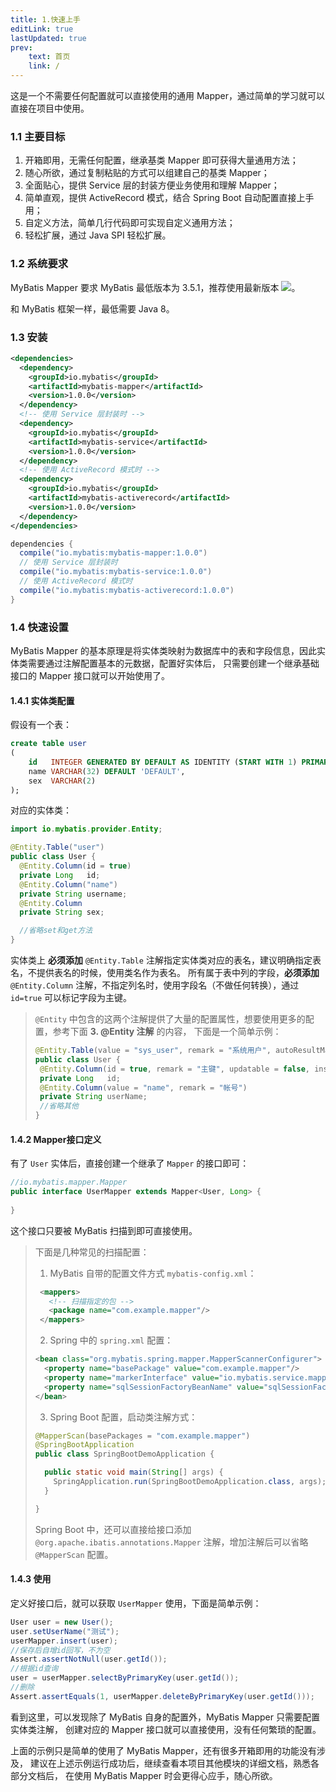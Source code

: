 ```yaml
---
title: 1.快速上手
editLink: true
lastUpdated: true
prev:
    text: 首页
    link: /
---
```


这是一个不需要任何配置就可以直接使用的通用 Mapper，通过简单的学习就可以直接在项目中使用。

### 1.1 主要目标

1. 开箱即用，无需任何配置，继承基类 Mapper 即可获得大量通用方法；
2. 随心所欲，通过复制粘贴的方式可以组建自己的基类 Mapper；
3. 全面贴心，提供 Service 层的封装方便业务使用和理解 Mapper；
4. 简单直观，提供 ActiveRecord 模式，结合 Spring Boot 自动配置直接上手用；
5. 自定义方法，简单几行代码即可实现自定义通用方法；
6. 轻松扩展，通过 Java SPI 轻松扩展。

### 1.2 系统要求

MyBatis Mapper 要求 MyBatis 最低版本为
3.5.1，推荐使用最新版本 <a href="https://maven-badges.herokuapp.com/maven-central/org.mybatis/mybatis"><img src="https://maven-badges.herokuapp.com/maven-central/org.mybatis/mybatis/badge.svg"/></a>。

和 MyBatis 框架一样，最低需要 Java 8。

### 1.3 安装

<CodeGroup>
<CodeGroupItem title="Maven" active>

```xml
<dependencies>
  <dependency>
    <groupId>io.mybatis</groupId>
    <artifactId>mybatis-mapper</artifactId>
    <version>1.0.0</version>
  </dependency>
  <!-- 使用 Service 层封装时 -->
  <dependency>
    <groupId>io.mybatis</groupId>
    <artifactId>mybatis-service</artifactId>
    <version>1.0.0</version>
  </dependency>
  <!-- 使用 ActiveRecord 模式时 -->
  <dependency>
    <groupId>io.mybatis</groupId>
    <artifactId>mybatis-activerecord</artifactId>
    <version>1.0.0</version>
  </dependency>
</dependencies>
```

</CodeGroupItem>
<CodeGroupItem title="Gradle">

```groovy
dependencies {
  compile("io.mybatis:mybatis-mapper:1.0.0")
  // 使用 Service 层封装时
  compile("io.mybatis:mybatis-service:1.0.0")
  // 使用 ActiveRecord 模式时
  compile("io.mybatis:mybatis-activerecord:1.0.0")
}
```

</CodeGroupItem>
</CodeGroup>

### 1.4 快速设置

MyBatis Mapper 的基本原理是将实体类映射为数据库中的表和字段信息，因此实体类需要通过注解配置基本的元数据，配置好实体后，
只需要创建一个继承基础接口的 Mapper 接口就可以开始使用了。

#### 1.4.1 实体类配置

假设有一个表：
```sql
create table user
(
    id   INTEGER GENERATED BY DEFAULT AS IDENTITY (START WITH 1) PRIMARY KEY,
    name VARCHAR(32) DEFAULT 'DEFAULT',
    sex  VARCHAR(2)
);
```
对应的实体类：
```java
import io.mybatis.provider.Entity;

@Entity.Table("user")
public class User {
  @Entity.Column(id = true)
  private Long   id;
  @Entity.Column("name")
  private String username;
  @Entity.Column
  private String sex;

  //省略set和get方法
}
```

实体类上 **必须添加** `@Entity.Table` 注解指定实体类对应的表名，建议明确指定表名，不提供表名的时候，使用类名作为表名。
所有属于表中列的字段，**必须添加** `@Entity.Column` 注解，不指定列名时，使用字段名（不做任何转换），通过 `id=true` 可以标记字段为主键。

>`@Entity` 中包含的这两个注解提供了大量的配置属性，想要使用更多的配置，参考下面 **3. @Entity 注解** 的内容，
>下面是一个简单示例：
>```java
>@Entity.Table(value = "sys_user", remark = "系统用户", autoResultMap = true)
>public class User {
>  @Entity.Column(id = true, remark = "主键", updatable = false, insertable = false)
>  private Long   id;
>  @Entity.Column(value = "name", remark = "帐号")
>  private String userName;
>  //省略其他
>}
>```

#### 1.4.2 Mapper接口定义

有了 `User` 实体后，直接创建一个继承了 `Mapper` 的接口即可：
```java
//io.mybatis.mapper.Mapper
public interface UserMapper extends Mapper<User, Long> {
  
}
```
这个接口只要被 MyBatis 扫描到即可直接使用。

> 下面是几种常见的扫描配置：
> 
> 1. MyBatis 自带的配置文件方式 `mybatis-config.xml`：
> ```xml
>  <mappers>
>    <!-- 扫描指定的包 -->
>    <package name="com.example.mapper"/>
>  </mappers>
> ```
> 
> 2. Spring 中的 `spring.xml` 配置：
> ```xml
> <bean class="org.mybatis.spring.mapper.MapperScannerConfigurer">
>   <property name="basePackage" value="com.example.mapper"/>
>   <property name="markerInterface" value="io.mybatis.service.mapper.RoleMarker"/>
>   <property name="sqlSessionFactoryBeanName" value="sqlSessionFactoryRole"/>
> </bean>
> ```
> 
> 3. Spring Boot 配置，启动类注解方式：
> ```java
> @MapperScan(basePackages = "com.example.mapper")
> @SpringBootApplication
> public class SpringBootDemoApplication {
> 
>   public static void main(String[] args) {
>     SpringApplication.run(SpringBootDemoApplication.class, args);
>   }
> 
> }
> ```
> Spring Boot 中，还可以直接给接口添加 `@org.apache.ibatis.annotations.Mapper` 注解，增加注解后可以省略 `@MapperScan` 配置。

#### 1.4.3 使用

定义好接口后，就可以获取 `UserMapper` 使用，下面是简单示例：
```java
User user = new User();
user.setUserName("测试");
userMapper.insert(user);
//保存后自增id回写，不为空
Assert.assertNotNull(user.getId());
//根据id查询
user = userMapper.selectByPrimaryKey(user.getId());
//删除
Assert.assertEquals(1, userMapper.deleteByPrimaryKey(user.getId()));
```

看到这里，可以发现除了 MyBatis 自身的配置外，MyBatis Mapper 只需要配置实体类注解，
创建对应的 Mapper 接口就可以直接使用，没有任何繁琐的配置。

上面的示例只是简单的使用了 MyBatis Mapper，还有很多开箱即用的功能没有涉及，
建议在上述示例运行成功后，继续查看本项目其他模块的详细文档，熟悉各部分文档后，
在使用 MyBatis Mapper 时会更得心应手，随心所欲。